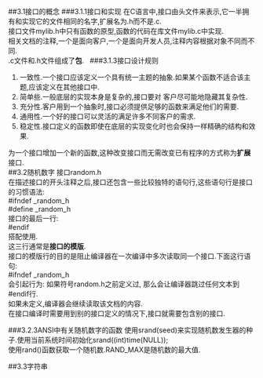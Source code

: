 ##3.1接口的概念
###3.1.1接口和实现
在C语言中,接口由头文件来表示,它一半拥有和实现它的文件相同的名字,扩展名为.h而不是.c.  
接口文件mylib.h中只有函数的原型,函数的代码在库文件mylib.c中实现.  
相关文档的注释,一个是面向客户,一个是面向开发人员,注释内容根据对象不同而不同.  
.c文件和.h文件组成了**包**.  
###3.1.3接口设计规则
1. 一致性.一个接口应该定义一个具有统一主题的抽象.如果某个函数不适合该主题,应该定义在其他接口中.  
2. 简单些.一般底层的实现本身是复杂的,接口要对 客户尽可能地隐藏其复杂性.  
3. 充分性.客户用到一个抽象时,接口必须提供足够的函数来满足他们的需要.  
4. 通用性.一个好的接口可以灵活的满足许多不同客户的需求.  
5. 稳定性.接口定义的函数即使在底层的实现变化时也会保持一样精确的结构和效果.  
  
为一个接口增加一个新的函数,这种改变接口而无需改变已有程序的方式称为**扩展**接口.  
##3.2随机数字
接口random.h  
在描述接口的开头注释之后,接口还包含一些比较独特的语句行,这些语句行是接口的习惯语法:  
\#ifndef \_random\_h  
\#define \_random\_h  
接口的最后一行:  
\#endif  
搭配使用.  
这三行通常是**接口的模版**.  
接口的模版行的目的是阻止编译器在一次编译中多次读取同一个接口.下面这行语句:  
\#ifndef \_random\_h  
会引起行为: 如果符号random.h之前定义过, 那么会让编译器跳过任何文本到\#endif行.  
如果未定义,编译器会继续读取该文档的内容.  
在接口编译时需要用到别的接口定义的情况下,接口就需要包含别的接口.

###3.2.3ANSI中有关随机数字的函数
使用srand(seed)来实现随机数发生器的种子.使用当前系统时间初始化srand((int)time(NULL));  
使用rand()函数获取一个随机数.RAND\_MAX是随机数的最大值.  

##3.3字符串


